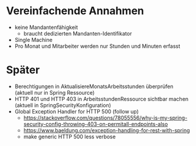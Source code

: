 # Vereinfachende Annahmen

- keine Mandantenfähigkeit
    - braucht dedizierten Mandanten-Identifikator
- Single Machine
- Pro Monat und Mitarbeiter werden nur Stunden und Minuten erfasst

# Später

- Berechtigungen in AktualisiereMonatsArbeitsstunden überprüfen (aktuell nur in Spring Ressource)
- HTTP 401 und HTTP 403 in ArbeitsstundenRessource sichtbar machen (aktuell in SpringSecurityKonfiguration)
- Global Exception Handler for HTTP 500 (follow up)
    - https://stackoverflow.com/questions/78055556/why-is-my-spring-security-config-throwing-403-on-permitall-endpoints-also
    - https://www.baeldung.com/exception-handling-for-rest-with-spring
    - make generic HTTP 500 less verbose

